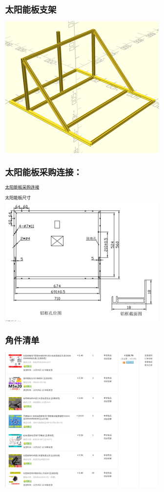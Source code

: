 # 太阳能板支架
![preview.png](./preview.png)

# 太阳能板采购连接：

[太阳能板采购连接](https://item.taobao.com/item.htm?_u=mgtea8a2d9&id=702273010557&spm=a1z09.2.0.0.3dbd2e8dP7YLAk&skuId=4950754125213)

太阳能板尺寸
![太阳能板尺寸](./solar_panel.png)

# 角件清单
![parts](parts.png)
